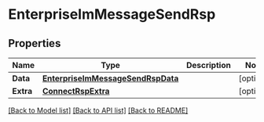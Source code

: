 # EnterpriseImMessageSendRsp

## Properties

Name | Type | Description | Notes
------------ | ------------- | ------------- | -------------
**Data** | [**EnterpriseImMessageSendRspData**](EnterpriseImMessageSendRsp_data.md) |  | [optional] 
**Extra** | [**ConnectRspExtra**](ConnectRsp_extra.md) |  | [optional] 

[[Back to Model list]](../README.md#documentation-for-models) [[Back to API list]](../README.md#documentation-for-api-endpoints) [[Back to README]](../README.md)


